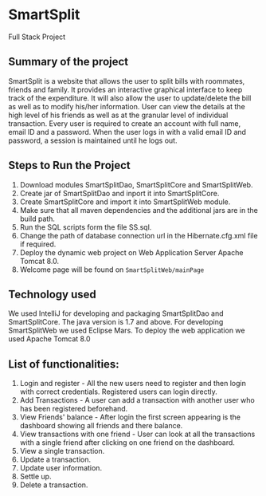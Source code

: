 # SmartSplit
Full Stack Project

## Summary of the project
SmartSplit is a website that allows the user to split bills with roommates, friends and family. It provides an interactive graphical interface to keep track of the expenditure. It will also allow the user to update/delete the bill as well as to modify his/her information. User can view the details at the high level of his friends as well as at the granular level of individual transaction. Every user is required to create an account with full name, email ID and a password. When the user logs in with a valid email ID and password, a session is maintained until he logs out.

## Steps to Run the Project
1. Download modules SmartSplitDao, SmartSplitCore and SmartSplitWeb.
2. Create jar of SmartSplitDao and inport it into SmartSplitCore.
3. Create SmartSplitCore and import it into SmartSplitWeb module.
3. Make sure that all maven dependencies and the additional jars are in the build path.
4. Run the SQL scripts form the file SS.sql.
5. Change the path of database connection url in the Hibernate.cfg.xml file if required.
10. Deploy the dynamic web project on Web Application Server Apache Tomcat 8.0. 
11. Welcome page will be found on ```SmartSplitWeb/mainPage```

## Technology used
We used IntelliJ for developing and packaging SmartSplitDao and SmartSplitCore. The java version is 1.7 and above. For developing SmartSplitWeb we used Eclipse Mars. To deploy the web application we used Apache Tomcat 8.0

## List of functionalities:
1. Login and register - All the new users need to register and then login with correct credentials. Registered users can login directly.
2. Add Transactions - A user can add a transaction with another user who has been registered beforehand.
3. View Friends' balance - After login the first screen appearing is the dashboard showing all friends and there balance.
4. View transactions with one friend - User can look at all the transactions with a single friend after clicking on one friend on the dashboard.
5. View a single transaction.
6. Update a transaction.
7. Update user information.
8. Settle up. 
9. Delete a transaction.